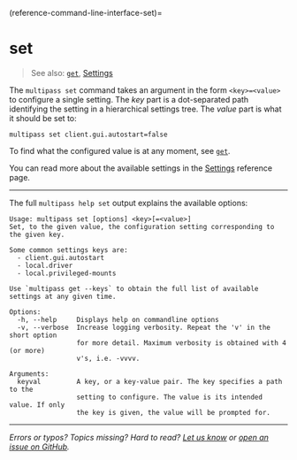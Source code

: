 (reference-command-line-interface-set)=
# set

> See also: [`get`](/reference/command-line-interface/get), [Settings](/reference/settings/index)

The `multipass set` command takes an argument in the form `<key>=<value>` to configure a single setting. The *key* part is a dot-separated path identifying the setting in a hierarchical settings tree. The *value* part is what it should be set to:

```{code-block} text
multipass set client.gui.autostart=false
```

To find what the configured value is at any moment, see [`get`](/reference/command-line-interface/get).

You can read more about the available settings in the [Settings](/reference/settings/index) reference page.

---

The full `multipass help set` output explains the available options:

```{code-block} text
Usage: multipass set [options] <key>[=<value>]
Set, to the given value, the configuration setting corresponding to the given key.

Some common settings keys are:
  - client.gui.autostart
  - local.driver
  - local.privileged-mounts

Use `multipass get --keys` to obtain the full list of available settings at any given time.

Options:
  -h, --help     Displays help on commandline options
  -v, --verbose  Increase logging verbosity. Repeat the 'v' in the short option
                 for more detail. Maximum verbosity is obtained with 4 (or more)
                 v's, i.e. -vvvv.

Arguments:
  keyval         A key, or a key-value pair. The key specifies a path to the
                 setting to configure. The value is its intended value. If only
                 the key is given, the value will be prompted for.
```

---

*Errors or typos? Topics missing? Hard to read? <a href="https://docs.google.com/forms/d/e/1FAIpQLSd0XZDU9sbOCiljceh3rO_rkp6vazy2ZsIWgx4gsvl_Sec4Ig/viewform?usp=pp_url&entry.317501128=https://canonical.com/multipass/docs/set-command" target="_blank">Let us know</a> or <a href="https://github.com/canonical/multipass/issues/new/choose" target="_blank">open an issue on GitHub</a>.*
